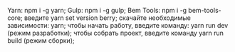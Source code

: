 Yarn: npm i -g yarn;
Gulp: npm i -g gulp;
Bem Tools: npm i -g bem-tools-core;
введите yarn set version berry;
скачайте необходимые зависимости: yarn;
чтобы начать работу, введите команду: yarn run dev (режим разработки);
чтобы собрать проект, введите команду yarn run build (режим сборки);
